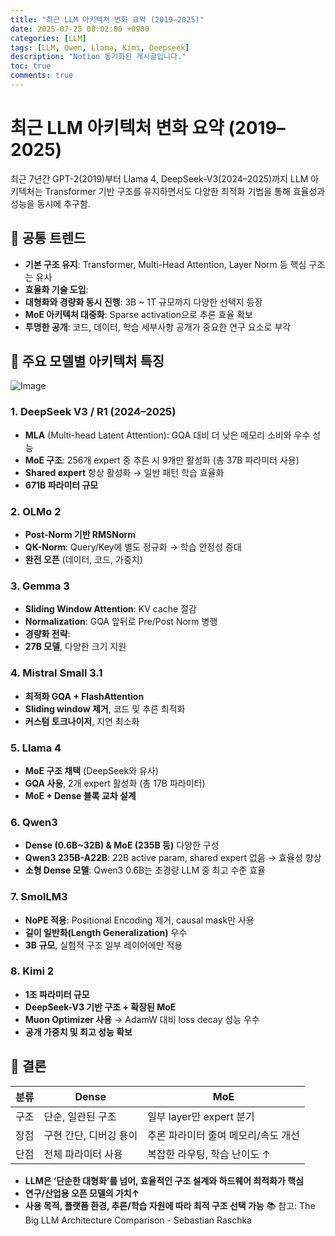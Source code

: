 ```yaml
---
title: "최근 LLM 아키텍처 변화 요약 (2019–2025)"
date: 2025-07-25 08:02:00 +0900
categories: [LLM]
tags: [LLM, Qwen, Llama, Kimi, Deepseek]
description: "Notion 동기화된 게시글입니다."
toc: true
comments: true
---
```


# 최근 LLM 아키텍처 변화 요약 (2019–2025)

최근 7년간 GPT-2(2019)부터 Llama 4, DeepSeek-V3(2024–2025)까지 LLM 아키텍처는 Transformer 기반 구조를 유지하면서도 다양한 최적화 기법을 통해 효율성과 성능을 동시에 추구함.

## 🔑 공통 트렌드

- **기본 구조 유지**: Transformer, Multi-Head Attention, Layer Norm 등 핵심 구조는 유사
- **효율화 기술 도입**:
- **대형화와 경량화 동시 진행**: 3B ~ 1T 규모까지 다양한 선택지 등장
- **MoE 아키텍처 대중화**: Sparse activation으로 추론 효율 확보
- **투명한 공개**: 코드, 데이터, 학습 세부사항 공개가 중요한 연구 요소로 부각
## 📌 주요 모델별 아키텍처 특징

![Image](https://prod-files-secure.s3.us-west-2.amazonaws.com/e6db513d-ec54-40ff-aa74-2487b0bcfe15/ac24fdd3-febf-45c7-8e99-afb6446591d8/image.png?X-Amz-Algorithm=AWS4-HMAC-SHA256&X-Amz-Content-Sha256=UNSIGNED-PAYLOAD&X-Amz-Credential=ASIAZI2LB4667GYW4ZZY%2F20250726%2Fus-west-2%2Fs3%2Faws4_request&X-Amz-Date=20250726T203809Z&X-Amz-Expires=3600&X-Amz-Security-Token=IQoJb3JpZ2luX2VjEDwaCXVzLXdlc3QtMiJHMEUCIQCrIAAMeoP%2B1lRSowgk%2BJmavTbxKlLt9p23YWZWcogtbwIgW5nHyvJTUEqeXyKaz2C4UOR%2BALohjtNtU3FWQzcoUhYq%2FwMIZRAAGgw2Mzc0MjMxODM4MDUiDNbXCuu2BNEq8HaKoircA%2FLotIMxmQ%2F8UxVK%2BGDOzez1pkuTsyGt0zU%2F9CDLKkkebQVpY%2BX2R6mVkZCKlPgDj7wLBeUVDdECJMI%2FkF%2Fj7cFv5nB6XJ6Vh5lGSNBDXQWm94NEdNUZHZMoTLMQFTCwf8QtYBymrkxuTKIiybkNKaIGHXuiwiR3JEznlhHUBBq0u5w6EMaURtuDsSdLNrSCam%2BRp%2FP2aJ5A8G6Pooh%2FMUWhr5s3c8g7OKz9KKwCwuK5LWflBcl8K0MQ5UTubFIzhU%2F6UBgPrfuojnsfzaSUq5MiWhFSr4%2FTjB2EEGs4LsIO1mbaP%2FhLvCcCabNnQuOPEHUbjHSuU%2FBII5XgA0Rb0VySu2ZvH5%2BfD0%2B7xdPhv3KYrQyhsi3lGCGVp%2BBlm32BCX2KhAAmeP5nGKXRfyTnY2IbtfapzzfCNkcspsfAvRda5WLBRU5yn5yFrNkcTncT2eR4P%2BwdyLaGL%2BaF77wkokcxxcf8f%2BMcDlT5XO07F%2BoPaW0wYQ%2Fl9bxYV%2FiZobGQ2IiF%2FhVoyLRIi8xe2jkcT1OIbNG%2BUeEySn7XeTWJWdbKnVRicC62QdJvNfp%2B1WUAkuPNxTNOZzA22VGKy9aZZ0dKrJ%2Fdx41XctZnTWzFkuFGzBVabJxG2Invi8uUMNTYlMQGOqUBGMl2TOmKwWUq4AQYyvpxzMlo7WvQyHisMdddbPu1KtUSGkAxhLlLH%2BcgVK6SWDNH0fNCJH%2FGa4%2F43BjsAYpiYNymLtexyp3nOW4%2Fo%2Bc5aTYb8E3RIXlNHBpll6o6MykOvLbFviaX2fbSafC27GOBMJCcd0DdeG0Lyy37mBvvunXJskK6Laridr5PWmulnUh739oWVIGkHUCfOJGtlfSgNC%2BN7bsY&X-Amz-Signature=3852146091de9e069e1498033c92a5e9c0a867246c619de385ed1ed5140790ed&X-Amz-SignedHeaders=host&x-amz-checksum-mode=ENABLED&x-id=GetObject)

### 1. DeepSeek V3 / R1 (2024–2025)

- **MLA** (Multi-head Latent Attention): GQA 대비 더 낮은 메모리 소비와 우수 성능
- **MoE 구조**: 256개 expert 중 추론 시 9개만 활성화 (총 37B 파라미터 사용)
- **Shared expert** 항상 활성화 → 일반 패턴 학습 효율화
- **671B 파라미터 규모**
### 2. OLMo 2

- **Post-Norm 기반 RMSNorm**
- **QK-Norm**: Query/Key에 별도 정규화 → 학습 안정성 증대
- **완전 오픈** (데이터, 코드, 가중치)
### 3. Gemma 3

- **Sliding Window Attention**: KV cache 절감
- **Normalization**: GQA 앞뒤로 Pre/Post Norm 병행
- **경량화 전략**:
- **27B 모델**, 다양한 크기 지원
### 4. Mistral Small 3.1

- **최적화 GQA + FlashAttention**
- **Sliding window 제거**, 코드 및 추론 최적화
- **커스텀 토크나이저**, 지연 최소화
### 5. Llama 4

- **MoE 구조 채택** (DeepSeek와 유사)
- **GQA 사용**, 2개 expert 활성화 (총 17B 파라미터)
- **MoE + Dense 블록 교차 설계**
### 6. Qwen3

- **Dense (0.6B~32B) & MoE (235B 등)** 다양한 구성
- **Qwen3 235B-A22B**: 22B active param, shared expert 없음 → 효율성 향상
- **소형 Dense 모델**: Qwen3 0.6B는 초경량 LLM 중 최고 수준 효율
### 7. SmolLM3

- **NoPE 적용**: Positional Encoding 제거, causal mask만 사용
- **길이 일반화(Length Generalization)** 우수
- **3B 규모**, 실험적 구조 일부 레이어에만 적용
### 8. Kimi 2

- **1조 파라미터 규모**
- **DeepSeek-V3 기반 구조 + 확장된 MoE**
- **Muon Optimizer 사용** → AdamW 대비 loss decay 성능 우수
- **공개 가중치 및 최고 성능 확보**
## 🧩 결론

| 분류 | Dense | MoE |
| --- | --- | --- |
| 구조 | 단순, 일관된 구조 | 일부 layer만 expert 분기 |
| 장점 | 구현 간단, 디버깅 용이 | 추론 파라미터 줄여 메모리/속도 개선 |
| 단점 | 전체 파라미터 사용 | 복잡한 라우팅, 학습 난이도 ↑ |

- **LLM은 ‘단순한 대형화’를 넘어, 효율적인 구조 설계와 하드웨어 최적화가 핵심**
- **연구/산업용 오픈 모델의 가치↑**
- **사용 목적, 플랫폼 환경, 추론/학습 자원에 따라 최적 구조 선택 가능**
📚 참고: The Big LLM Architecture Comparison - Sebastian Raschka


